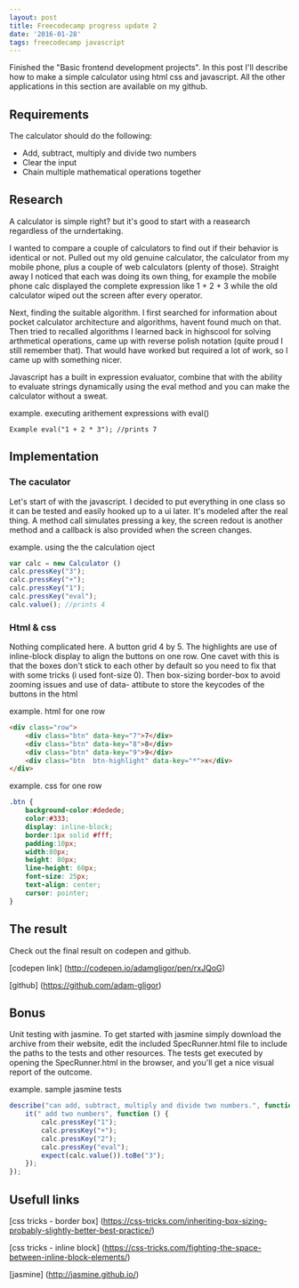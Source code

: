 ```yaml
---
layout: post
title: Freecodecamp progress update 2
date: '2016-01-28'
tags: freecodecamp javascript
---
```


Finished the "Basic frontend development projects".
In this post I'll describe how to make a simple calculator using html css and javascript.
All the other applications in this section are available on my github.


## Requirements

The calculator should do the following:

 * Add, subtract, multiply and divide two numbers
 * Clear the input
 * Chain multiple mathematical operations together

## Research

A calculator is simple right? but it's good to start with a reasearch regardless of the urndertaking.

I wanted to compare a couple of calculators to find out if their behavior is identical or not. Pulled out my old genuine calculator, the calculator from my mobile phone, plus a couple of web calculators (plenty of those).
Straight away I noticed that each was doing its own thing, for example the mobile phone calc displayed the complete expression like 1 + 2 + 3  while the old calculator wiped out the screen after every operator.

Next, finding the suitable algorithm. I first searched for information about pocket calculator architecture and algorithms, havent found much on that.
Then tried to recalled algorithms I learned back in highscool for solving arthmetical operations, came up with reverse polish notation (quite proud I still remember that).
That would have worked but required a lot of work, so I came up with something nicer.

Javascript has a built in expression evaluator, combine that with the ability to evaluate strings dynamically using the eval method and you can make the calculator without a sweat.

example. executing arithement expressions with eval()

```
Example eval("1 + 2 * 3"); //prints 7
```

## Implementation

### The caculator

Let's start of with the javascript. I decided to put everything in one class so it can be tested and easily hooked up to a ui later.
It's modeled after the real thing. A method call simulates pressing a key, the screen redout is another method and a callback is also provided when the screen changes.

example. using the the calculation oject

```javascript
var calc = new Calculator ()
calc.pressKey("3");
calc.pressKey("+");
calc.pressKey("1");
calc.pressKey("eval");
calc.value(); //prints 4
```

### Html & css

Nothing complicated here. A button grid 4 by 5. The highlights are use of inline-block display to align the buttons on one row.
One cavet with this is that the boxes don't stick to each other by default so you need to fix that with some tricks (i used font-size 0).
Then box-sizing border-box to avoid zooming issues and use of data- attibute to store the keycodes of the buttons in the html

example. html for one row

```html
<div class="row">
    <div class="btn" data-key="7">7</div>
    <div class="btn" data-key="8">8</div>
    <div class="btn" data-key="9">9</div>
    <div class="btn  btn-highlight" data-key="*">x</div>
</div>
```

example. css for one row

```css
.btn {
    background-color:#dedede;
    color:#333;
    display: inline-block;
    border:1px solid #fff;
    padding:10px;
    width:80px;    
    height: 80px;
    line-height: 60px;    
    font-size: 25px;
    text-align: center;
    cursor: pointer;
}
```

## The result

Check out the final result on codepen and github.

[codepen link] (http://codepen.io/adamgligor/pen/rxJQoG)

[github] (https://github.com/adam-gligor)


## Bonus

Unit testing with jasmine. To get started with jasmine simply download the archive from their website, edit the included SpecRunner.html file
to include the paths to the tests and other resources. The tests get executed by opening the SpecRunner.html in the browser, and you'll get a nice visual report of the outcome.

example. sample jasmine tests

```javascript
describe("can add, subtract, multiply and divide two numbers.", function () {
    it(" add two numbers", function () {
        calc.pressKey("1");
        calc.pressKey("+");
        calc.pressKey("2");
        calc.pressKey("eval");
        expect(calc.value()).toBe("3");
    });
});
```

## Usefull links

[css tricks - border box] (https://css-tricks.com/inheriting-box-sizing-probably-slightly-better-best-practice/)

[css tricks - inline block] (https://css-tricks.com/fighting-the-space-between-inline-block-elements/)

[jasmine] (http://jasmine.github.io/)
